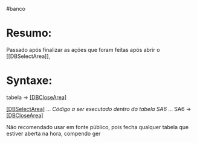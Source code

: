 #banco 




# Resumo:
Passado após finalizar as ações que foram feitas após abrir o [[DBSelectArea]],



# Syntaxe:

tabela -> [[DBCloseArea]]()


[[DBSelectArea]]("SA6")
...
*Código a ser executado dentro da tabela SA6*
...
SA6 -> [[DBCloseArea]]()



Não recomendado usar em fonte público, pois fecha qualquer tabela que estiver aberta na hora, compendo ger






